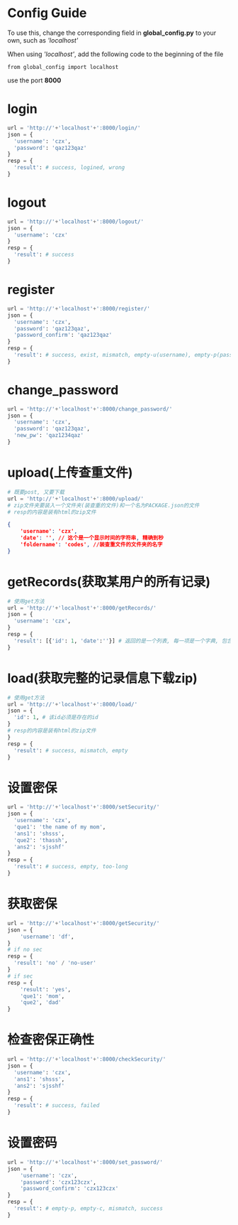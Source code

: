 # Config Guide
To use this, change the corresponding field in **global_config.py** to your own, such as *'localhost'*

When using *'localhost'*, add the following code to the beginning of the file
```
from global_config import localhost
```
use the port **8000**
# login
```python
url = 'http://'+'localhost'+':8000/login/'
json = {
  'username': 'czx',
  'password': 'qaz123qaz'
}
resp = {
  'result': # success, logined, wrong 
}
```
# logout
```python
url = 'http://'+'localhost'+':8000/logout/'
json = {
  'username': 'czx'
}
resp = {
  'result': # success
}
```
# register
```python
url = 'http://'+'localhost'+':8000/register/'
json = {
  'username': 'czx',
  'password': 'qaz123qaz',
  'password_confirm': 'qaz123qaz'
}
resp = {
  'result': # success, exist, mismatch, empty-u(username), empty-p(password), empty-c(password_confirm) 
}
```
# change_password
```python
url = 'http://'+'localhost'+':8000/change_password/'
json = {
  'username': 'czx',
  'password': 'qaz123qaz',
  'new_pw': 'qaz1234qaz'
}
```

# upload(上传查重文件)


```python
# 既要post, 又要下载
url = 'http://'+'localhost'+':8000/upload/'
# zip文件夹要装入一个文件夹(装查重的文件)和一个名为PACKAGE.json的文件
# resp的内容是装有html的zip文件
```

```json
{
    'username': 'czx',
    'date': '', // 这个是一个显示时间的字符串, 精确到秒
    'foldername': 'codes', //装查重文件的文件夹的名字
}
```



# getRecords(获取某用户的所有记录)

```python
# 使用get方法
url = 'http://'+'localhost'+':8000/getRecords/'
json = {
  'username': 'czx',
}
resp = {
  'result': [{'id': 1, 'date':''}] # 返回的是一个列表, 每一项是一个字典, 包含查重id和时间, 没有记录就是空列表
}
```





# load(获取完整的记录信息下载zip)

```python
# 使用get方法
url = 'http://'+'localhost'+':8000/load/'
json = {
  'id': 1, # 该id必须是存在的id
}
# resp的内容是装有html的zip文件
}
resp = {
  'result': # success, mismatch, empty
}
```
# 设置密保

```python
url = 'http://'+'localhost'+':8000/setSecurity/'
json = {
  'username': 'czx',
  'que1': 'the name of my mom',
  'ans1': 'shsss',
  'que2': 'thassh',
  'ans2': 'sjsshf'
}
resp = {
  'result': # success, empty, too-long 
}
```

# 获取密保

```python
url = 'http://'+'localhost'+':8000/getSecurity/'
json = {
    'username': 'df',
}
# if no sec
resp = {
  'result': 'no' / 'no-user'
}
# if sec
resp = {
    'result': 'yes',
    'que1': 'mom',
    'que2', 'dad'
}
```

# 检查密保正确性

```python
url = 'http://'+'localhost'+':8000/checkSecurity/'
json = {
  'username': 'czx',
  'ans1': 'shsss',
  'ans2': 'sjsshf'
}
resp = {
  'result': # success, failed 
}
```

# 设置密码

```python
url = 'http://'+'localhost'+':8000/set_password/'
json = {
    'username': 'czx',
    'password': 'czx123czx',
    'password_confirm': 'czx123czx'
}
resp = {
  'result': # empty-p, empty-c, mismatch, success
}
```


